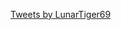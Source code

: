 <script type="text/javascript">
	if(window.location.hash=="#about"){window.location=window.location.origin+'/about';}
	else if((window.location.hash=="#althub")||(window.location.hash=="#hub")){window.location=window.location.origin+'/althub';}
	else if(window.location.hash=="#contact"){window.location=window.location.origin+'/contact';}
	else if(window.location.hash=="#discord"){window.location=window.location.origin+'/Discord';}
	else if(window.location.hash=="#files"){window.location='http://lunar.zapto.org';}
	else if(window.location.hash=="#world"){window.location='https://account.altvr.com/worlds/954689156213113037';}
	else if(window.location.hash=="#worms"){window.location=window.location.origin+'/worms';}
	else if(window.location.hash=="#projects"){window.location=window.location.origin+'/projects';}
	else{
		document.getElementById('main_content').innerHTML += "<h2 id='home'>Home</h2>";
		document.getElementById('main_content').innerHTML += "<hr style='height:1px; visibility:hidden;' />";
		document.getElementById('main_content').innerHTML += "<img src='/img/me.jpg' alt='Ryan' height='315' width='315'/>";
		document.getElementById('main_content').innerHTML += "<p>Nobody exists on purpose,<br>nobody belongs anywhere,<br>everybody is going to die.</p>";
		document.getElementById('main_content').innerHTML += "Hash="+window.location.hash;
	}
</script>
<a class="twitter-timeline" data-width="315" data-height="500" data-theme="dark" data-link-color="#19CF86" href="https://twitter.com/LunarTiger69?ref_src=twsrc%5Etfw">Tweets by LunarTiger69</a> <script async src="https://platform.twitter.com/widgets.js" charset="utf-8"></script>
